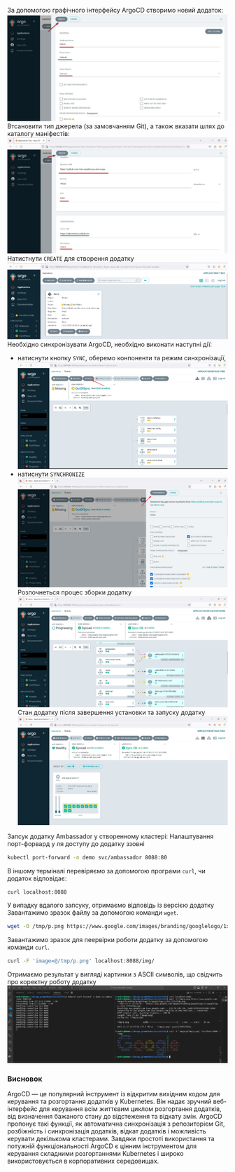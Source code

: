 За допомогою графічного інтерфейсу ArgoCD створимо новий додаток:
![](img/create_app.jpg)
Втсановити тип джерела (за замовчанням Git), а також вказати шлях до каталогу маніфестів:
![](img/create_app_1.jpg)
Натистнути `CREATE` для створення додатку
![](img/create_app_2.jpg)
Необхідно синхронізувати ArgoCD, необхідно виконати наступні дії:
- натиснути кнопку `SYNC`, оберемо конпоненти та режим синхронізації,
![](img/create_app_3.jpg)
- натиснути `SYNCHRONIZE`
![](img/create_app_4.jpg)
Розпочнеться процес зборки додатку
![](img/create_app_5.jpg)
Стан додатку після завершення установки та запуску додатку
![](img/create_app_final.jpg)

Запсук додатку Ambassador у створенному кластері:
Налаштування порт-форвард у ля доступу до додатку ззовні
```bash
kubectl port-forward -n demo svc/ambassador 8088:80
```
В іншому терміналі перевіряємо за допомогою програми `curl`, чи додаток відповідає:
```bash
curl localhost:8088
```
У випадку вдалого запсуку, отримаємо відповідь із версією додатку
Завантажимо зразок файлу за допомогою команди `wget`.
```bash
wget -O /tmp/p.png https://www.google.com/images/branding/googlelogo/1x/googlelogo_color_272x92dp.png
```
Завантажимо зразок для пеервірки роботи додатку за допомогою команди `curl`. 

```bash
curl -F 'image=@/tmp/p.png' localhost:8088/img/
```
Отримаємо результат у вигляді картинки з ASCII символів, що свідчить про коректну роботу додатку
![](img/final_pict.jpg)

### Висновок
ArgoCD — це популярний інструмент із відкритим вихідним кодом для керування та розгортання додатків у Kubernetes. Він надає зручний веб-інтерфейс для керування всім життєвим циклом розгортання додатків, від визначення бажаного стану до відстеження та відкату змін. ArgoCD пропонує такі функції, як автоматична синхронізація з репозиторієм Git, розбіжність і синхронізація додатків, відкат додатків і можливість керувати декількома кластерами. Завдяки простоті використання та потужній функціональності ArgoCD є цінним інструментом для керування складними розгортаннями Kubernetes і широко використовується в корпоративних середовищах.
